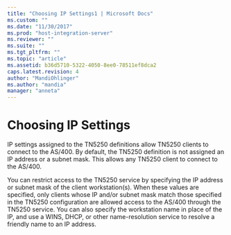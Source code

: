 ```yaml
---
title: "Choosing IP Settings1 | Microsoft Docs"
ms.custom: ""
ms.date: "11/30/2017"
ms.prod: "host-integration-server"
ms.reviewer: ""
ms.suite: ""
ms.tgt_pltfrm: ""
ms.topic: "article"
ms.assetid: b36d5710-5322-4050-8ee0-78511ef8dca2
caps.latest.revision: 4
author: "MandiOhlinger"
ms.author: "mandia"
manager: "anneta"
---
```

# Choosing IP Settings
IP settings assigned to the TN5250 definitions allow TN5250 clients to connect to the AS/400. By default, the TN5250 definition is not assigned an IP address or a subnet mask. This allows any TN5250 client to connect to the AS/400.  
  
 You can restrict access to the TN5250 service by specifying the IP address or subnet mask of the client workstation(s). When these values are specified, only clients whose IP and/or subnet mask match those specified in the TN5250 configuration are allowed access to the AS/400 through the TN5250 service. You can also specify the workstation name in place of the IP, and use a WINS, DHCP, or other name-resolution service to resolve a friendly name to an IP address.